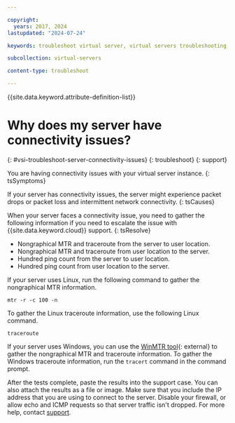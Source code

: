 ```yaml
---

copyright:
  years: 2017, 2024
lastupdated: "2024-07-24"

keywords: troubleshoot virtual server, virtual servers troubleshooting, tips, error, problem, insufficient capacity

subcollection: virtual-servers

content-type: troubleshoot

---
```


{{site.data.keyword.attribute-definition-list}}

# Why does my server have connectivity issues?
{: #vsi-troubleshoot-server-connectivity-issues}
{: troubleshoot}
{: support}

You are having connectivity issues with your virtual server instance.
{: tsSymptoms}

If your server has connectivity issues, the server might experience packet drops or packet loss and intermittent network connectivity.
{: tsCauses}

When your server faces a connectivity issue, you need to gather the following information if you need to escalate the issue with {{site.data.keyword.cloud}} support.
{: tsResolve}

* Nongraphical MTR and traceroute from the server to user location.
* Nongraphical MTR and traceroute from user location to the server.
* Hundred ping count from the server to user location.
* Hundred ping count from user location to the server.

If your server uses Linux, run the following command to gather the nongraphical MTR information.

   `mtr -r -c 100 -n`

To gather the Linux traceroute information, use the following Linux command.

   `traceroute`

If your server uses Windows, you can use the [WinMTR tool](http://sourceforge.net/projects/winmtr/){: external} to gather the nongraphical MTR and traceroute information. To gather the Windows traceroute information, run the `tracert` command in the command prompt.

After the tests complete, paste the results into the support case. You can also attach the results as a file or image. Make sure that you include the IP address that you are using to connect to the server. Disable your firewall, or allow echo and ICMP requests so that server traffic isn't dropped. For more help, contact [support](/docs/get-support?topic=get-support-get-supportfaq#contactsupport).
